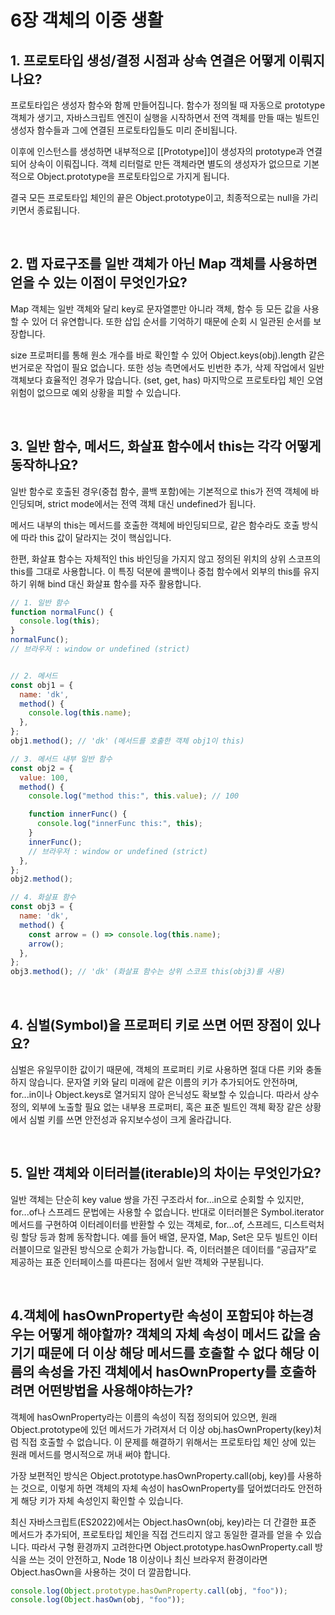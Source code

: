 # 6장 객체의 이중 생활

## 1. 프로토타입 생성/결정 시점과 상속 연결은 어떻게 이뤄지나요?

프로토타입은 생성자 함수와 함께 만들어집니다. 함수가 정의될 때 자동으로 prototype 객체가 생기고, 자바스크립트 엔진이 실행을 시작하면서 전역 객체를 만들 때는 빌트인 생성자 함수들과 그에 연결된 프로토타입들도 미리 준비됩니다.

이후에 인스턴스를 생성하면 내부적으로 [[Prototype]]이 생성자의 prototype과 연결되어 상속이 이뤄집니다. 객체 리터럴로 만든 객체라면 별도의 생성자가 없으므로 기본적으로 Object.prototype을 프로토타입으로 가지게 됩니다.

결국 모든 프로토타입 체인의 끝은 Object.prototype이고, 최종적으로는 null을 가리키면서 종료됩니다.

<br />

## 2. 맵 자료구조를 일반 객체가 아닌 Map 객체를 사용하면 얻을 수 있는 이점이 무엇인가요?

Map 객체는 일반 객체와 달리 key로 문자열뿐만 아니라 객체, 함수 등 모든 값을 사용할 수 있어 더 유연합니다. 또한 삽입 순서를 기억하기 때문에 순회 시 일관된 순서를 보장합니다.

size 프로퍼티를 통해 원소 개수를 바로 확인할 수 있어 Object.keys(obj).length 같은 번거로운 작업이 필요 없습니다. 또한 성능 측면에서도 빈번한 추가, 삭제 작업에서 일반 객체보다 효율적인 경우가 많습니다. (set, get, has) 마지막으로 프로토타입 체인 오염 위험이 없으므로 예외 상황을 피할 수 있습니다.

<br />

## 3. 일반 함수, 메서드, 화살표 함수에서 this는 각각 어떻게 동작하나요?

일반 함수로 호출된 경우(중첩 함수, 콜백 포함)에는 기본적으로 this가 전역 객체에 바인딩되며, strict mode에서는 전역 객체 대신 undefined가 됩니다.

메서드 내부의 this는 메서드를 호출한 객체에 바인딩되므로, 같은 함수라도 호출 방식에 따라 this 값이 달라지는 것이 핵심입니다.

한편, 화살표 함수는 자체적인 this 바인딩을 가지지 않고 정의된 위치의 상위 스코프의 this를 그대로 사용합니다. 이 특징 덕분에 콜백이나 중첩 함수에서 외부의 this를 유지하기 위해 bind 대신 화살표 함수를 자주 활용합니다.

```js
// 1. 일반 함수
function normalFunc() {
  console.log(this);
}
normalFunc(); 
// 브라우저 : window or undefined (strict)


// 2. 메서드
const obj1 = {
  name: 'dk',
  method() {
    console.log(this.name);
  },
};
obj1.method(); // 'dk' (메서드를 호출한 객체 obj1이 this)

// 3. 메서드 내부 일반 함수
const obj2 = {
  value: 100,
  method() {
    console.log("method this:", this.value); // 100

    function innerFunc() {
      console.log("innerFunc this:", this);
    }
    innerFunc(); 
    // 브라우저 : window or undefined (strict)
  },
};
obj2.method();

// 4. 화살표 함수
const obj3 = {
  name: 'dk',
  method() {
    const arrow = () => console.log(this.name);
    arrow();
  },
};
obj3.method(); // 'dk' (화살표 함수는 상위 스코프 this(obj3)를 사용)
```

<br />

## 4. 심벌(Symbol)을 프로퍼티 키로 쓰면 어떤 장점이 있나요?

심벌은 유일무이한 값이기 때문에, 객체의 프로퍼티 키로 사용하면 절대 다른 키와 충돌하지 않습니다. 문자열 키와 달리 미래에 같은 이름의 키가 추가되어도 안전하며, for...in이나 Object.keys로 열거되지 않아 은닉성도 확보할 수 있습니다. 따라서 상수 정의, 외부에 노출할 필요 없는 내부용 프로퍼티, 혹은 표준 빌트인 객체 확장 같은 상황에서 심벌 키를 쓰면 안전성과 유지보수성이 크게 올라갑니다.

<br />

## 5. 일반 객체와 이터러블(iterable)의 차이는 무엇인가요?

일반 객체는 단순히 key value 쌍을 가진 구조라서 for...in으로 순회할 수 있지만, for...of나 스프레드 문법에는 사용할 수 없습니다. 반대로 이터러블은 Symbol.iterator 메서드를 구현하여 이터레이터를 반환할 수 있는 객체로, for...of, 스프레드, 디스트럭처링 할당 등과 함께 동작합니다. 예를 들어 배열, 문자열, Map, Set은 모두 빌트인 이터러블이므로 일관된 방식으로 순회가 가능합니다. 즉, 이터러블은 데이터를 “공급자”로 제공하는 표준 인터페이스를 따른다는 점에서 일반 객체와 구분됩니다.


<br />

## 4.객체에 hasOwnProperty란 속성이 포함되야 하는경우는 어떻게 해야할까? 객체의 자체 속성이 메서드 값을 숨기기 때문에 더 이상 해당 메서드를 호출할 수 없다 해당 이름의 속성을 가진 객체에서 hasOwnProperty를 호출하려면 어떤방법을 사용해야하는가?

객체에 hasOwnProperty라는 이름의 속성이 직접 정의되어 있으면, 원래 Object.prototype에 있던 메서드가 가려져서 더 이상 obj.hasOwnProperty(key)처럼 직접 호출할 수 없습니다. 이 문제를 해결하기 위해서는 프로토타입 체인 상에 있는 원래 메서드를 명시적으로 꺼내 써야 합니다.

가장 보편적인 방식은 Object.prototype.hasOwnProperty.call(obj, key)를 사용하는 것으로, 이렇게 하면 객체의 자체 속성이 hasOwnProperty를 덮어썼더라도 안전하게 해당 키가 자체 속성인지 확인할 수 있습니다.

최신 자바스크립트(ES2022)에서는 Object.hasOwn(obj, key)라는 더 간결한 표준 메서드가 추가되어, 프로토타입 체인을 직접 건드리지 않고 동일한 결과를 얻을 수 있습니다. 따라서 구형 환경까지 고려한다면 Object.prototype.hasOwnProperty.call 방식을 쓰는 것이 안전하고, Node 18 이상이나 최신 브라우저 환경이라면 Object.hasOwn을 사용하는 것이 더 깔끔합니다.

```js
console.log(Object.prototype.hasOwnProperty.call(obj, "foo"));
console.log(Object.hasOwn(obj, "foo"));
```
